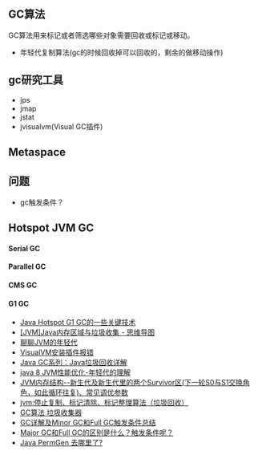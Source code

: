 ## GC算法
 GC算法用来标记或者筛选哪些对象需要回收或标记或移动。

* 年轻代复制算法(gc的时候回收掉可以回收的，剩余的做移动操作)

## gc研究工具
* jps
* jmap
* jstat
* jvisualvm(Visual GC插件)

## Metaspace


## 问题
* gc触发条件？

## Hotspot JVM GC
#### Serial GC

#### Parallel GC
#### CMS GC
#### G1 GC



* [Java Hotspot G1 GC的一些关键技术](https://tech.meituan.com/g1.html)
* [[JVM]Java内存区域与垃圾收集 - 思维导图](https://www.jianshu.com/p/088d71f20a47)
* [聊聊JVM的年轻代](http://ifeve.com/jvm-yong-generation/)
* [VisualVM安装插件报错](https://blog.csdn.net/xionglangs/article/details/77603343)
* [Java GC系列：Java垃圾回收详解](https://my.oschina.net/dyyweb/blog/398651)
* [java 8 JVM性能优化-年轻代的理解](http://itindex.net/detail/53159-java-jvm-%E6%80%A7%E8%83%BD%E4%BC%98%E5%8C%96)
* [JVM内存结构--新生代及新生代里的两个Survivor区(下一轮S0与S1交换角色，如此循环往复)、常见调优参数](https://blog.csdn.net/u012799221/article/details/73180509)
* [jvm:停止复制、标记清除、标记整理算法（垃圾回收）](https://blog.csdn.net/u010841296/article/details/50945390)
* [GC算法 垃圾收集器](https://www.cnblogs.com/ityouknow/p/5614961.html)
* [GC详解及Minor GC和Full GC触发条件总结](https://blog.csdn.net/yhyr_ycy/article/details/52566105)
* [Major GC和Full GC的区别是什么？触发条件呢？](https://www.zhihu.com/search?type=content&q=full%20gc)
* [Java PermGen 去哪里了?](http://ifeve.com/java-permgen-removed/)
